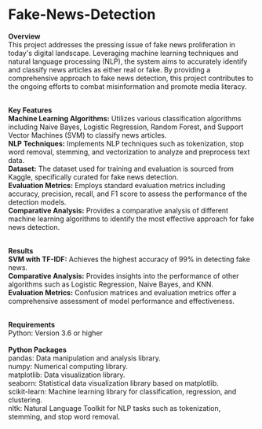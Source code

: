 # Fake-News-Detection
**Overview**<br>
This project addresses the pressing issue of fake news proliferation in today's digital landscape. Leveraging machine learning techniques and natural language processing (NLP), the system aims to accurately identify and classify news articles as either real or fake. By providing a comprehensive approach to fake news detection, this project contributes to the ongoing efforts to combat misinformation and promote media literacy.<br><br>

**Key Features**<br>
**Machine Learning Algorithms:** Utilizes various classification algorithms including Naive Bayes, Logistic Regression, Random Forest, and Support Vector Machines (SVM) to classify news articles.<br>
**NLP Techniques:** Implements NLP techniques such as tokenization, stop word removal, stemming, and vectorization to analyze and preprocess text data.<br>
**Dataset:** The dataset used for training and evaluation is sourced from Kaggle, specifically curated for fake news detection.<br>
**Evaluation Metrics:** Employs standard evaluation metrics including accuracy, precision, recall, and F1 score to assess the performance of the detection models.<br>
**Comparative Analysis:** Provides a comparative analysis of different machine learning algorithms to identify the most effective approach for fake news detection.<br><br>

**Results**<br>
**SVM with TF-IDF:** Achieves the highest accuracy of 99% in detecting fake news.<br>
**Comparative Analysis:** Provides insights into the performance of other algorithms such as Logistic Regression, Naive Bayes, and KNN.<br>
**Evaluation Metrics:** Confusion matrices and evaluation metrics offer a comprehensive assessment of model performance and effectiveness.<br><br>

**Requirements**<br>
Python: Version 3.6 or higher<br><br>
**Python Packages**<br>
pandas: Data manipulation and analysis library.<br>
numpy: Numerical computing library.<br>
matplotlib: Data visualization library.<br>
seaborn: Statistical data visualization library based on matplotlib.<br>
scikit-learn: Machine learning library for classification, regression, and clustering.<br>
nltk: Natural Language Toolkit for NLP tasks such as tokenization, stemming, and stop word removal.<br>

